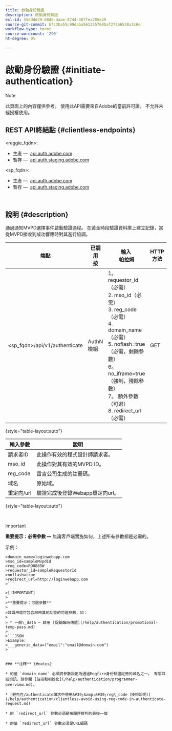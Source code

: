 ```yaml
---
title: 啟動身份驗證
description: 啟動身份驗證
exl-id: 55dddd29-68d6-4aae-8744-307fea285e29
source-git-commit: bfc3ba55c99daba561255760baf273b6538a3c6e
workflow-type: tm+mt
source-wordcount: '290'
ht-degree: 0%

---
```


# 啟動身份驗證 {#initiate-authentication}

>[!NOTE]
>
>此頁面上的內容僅供參考。 使用此API需要來自Adobe的當前許可證。 不允許未經授權使用。

## REST API終結點 {#clientless-endpoints}

&lt;reggie_fqdn>:

* 生產 —  [api.auth.adobe.com](http://api.auth.adobe.com/)
* 暫存 —  [api.auth.staging.adobe.com](http://api.auth-staging.adobe.com/)

&lt;sp_fqdn>:

* 生產 —  [api.auth.adobe.com](http://api.auth.adobe.com/)
* 暫存 —  [api.auth.staging.adobe.com](http://api.auth-staging.adobe.com/)

</br>


## 說明 {#description}

通過通知MVPD選擇事件啟動驗證過程。 在黃金時段驗證資料庫上建立記錄，當從MVPD接收到成功響應時對其進行協調。 



| 端點 | 已調用  </br>按 | 輸入   </br>帕拉姆 | HTTP  </br>方法 | 響應 | HTTP  </br>響應 |
| --- | --- | --- | --- | --- | --- |
| &lt;sp_fqdn>/api/v1/authenticate | AuthN模組 | 1。requestor_id（必需）</br>2.  mso_id（必需）</br>3.  reg_code（必需）</br>4.  domain_name（必需）</br>5.  noflash=true  </br>    （必需，剩餘參數）</br>6。  no_iframe=true（強制，殘餘參數）</br>7。  額外參數（可選）</br>8.  redirect_url（必需） | GET | 「登錄Web應用」將重定向到MVPD登錄頁。 | 302用於完全重定向實施 |

{style="table-layout:auto"}


| 輸入參數 | 說明 |
| --- | --- |
| 請求者ID | 此操作有效的程式設計師請求者。 |
| mso_id | 此操作對其有效的MVPD ID。 |
| reg_code | 雷吉公司生成的註冊碼。 |
| 域名 | 原始域。 |
| 重定向/url | 驗證完成後登錄Webapp重定向url。 |

{style="table-layout:auto"}

</br>

>[!IMPORTANT]
> 
>**重要提示：必需參數 —** 無論客戶端實施如何，上述所有參數都是必需的。
>
>
>示例：    
>
>
```
>domain_name=loginwebapp.com
>mso_id=sampleMvpdId
>reg_code=RO0885W
>requestor_id=sampleRequestorId
>noflash=true
>redirect_url=http://loginwebapp.com
>```

>[!IMPORTANT]
> 
>**重要提示：可選參數**
>
>該調用還可包含啟用其他功能的可選參數，如：
>
> * 一般\_data — 啟用 [促銷臨時傳遞](/help/authentication/promotional-temp-pass.md)
>
>```JSON
>Example:
>   generic_data=("email":"email@domain.com")
>```


### **注釋** {#notes}

* 的值 `domain_name` 必須將參數設定為通過Mogfire身份驗證註冊的域名之一。 有關詳細資訊，請參閱 [註冊和初始化](/help/authentication/programmer-overview.md)。

* [避免在/authenticate請求中使用&#39;&amp;&#39;reg\_code（技術說明）](/help/authentication/clientless-avoid-using-reg-code-in-authenticate-request.md)

* 的 `redirect_url` 參數必須是按順序排列的最後一個

* 的值 `redirect_url` 參數必須是URL編碼

